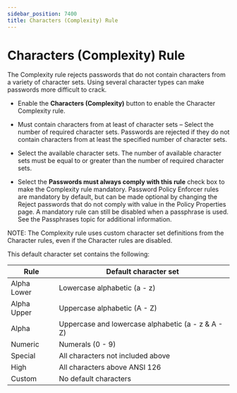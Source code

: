 ```yaml
---
sidebar_position: 7400
title: Characters (Complexity) Rule
---
```


# Characters (Complexity) Rule

The Complexity rule rejects passwords that do not contain characters from a variety of character sets. Using several character types can make passwords more difficult to crack.

* Enable the **Characters (Complexity)** button to enable the Character Complexity rule.

* Must contain characters from at least  of character sets – Select the number of required character sets. Passwords are rejected if they do not contain characters from at least the specified number of character sets.

* Select the available character sets. The number of available character sets must be equal to or greater than the number of required character sets.

* Select the **Passwords must always comply with this rule** check box to make the Complexity rule mandatory. Password Policy Enforcer rules are mandatory by default, but can be made optional by changing the Reject passwords that do not comply with value in the Policy Properties page. A mandatory rule can still be disabled when a passphrase is used. See the Passphrases topic for additional information.

NOTE: The Complexity rule uses custom character set definitions from the Character rules, even if the Character rules are disabled.

This default character set contains the following:

| Rule | Default character set |
| --- | --- |
| Alpha Lower | Lowercase alphabetic (a - z) |
| Alpha Upper | Uppercase alphabetic (A - Z) |
| Alpha | Uppercase and lowercase alphabetic (a - z & A - Z) |
| Numeric | Numerals (0 - 9) |
| Special | All characters not included above |
| High | All characters above ANSI 126 |
| Custom | No default characters |